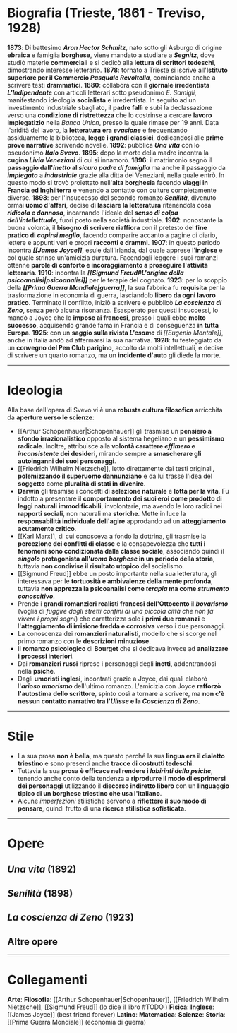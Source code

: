 # Biografia (Trieste, 1861 - Treviso, 1928)
**1873**: Di battesimo ***Aron Hector Schmitz***, nato sotto gli Asburgo di origine **ebraica** e famiglia **borghese**, viene mandato a studiare a ***Segnitz***, dove studiò materie **commerciali** e si dedicò alla **lettura di scrittori tedeschi**, dimostrando interesse letterario.
**1878**: tornato a Trieste si iscrive all'**Istituto superiore per il Commercio *Pasquale Revoltella***, cominciando anche a scrivere testi **drammatici**.
**1880**: collabora con il **giornale irredentista *L'Indipendente*** con articoli letterari sotto pseudonimo *E. Samigli*, manifestando ideologia **socialista** e irredentista. In seguito ad un investimento industriale sbagliato, **il padre fallì** e subì la declassazione verso una **condizione di ristrettezza** che lo costrinse a cercare **lavoro impiegatizio** nella *Banca Union*, presso la quale rimase per 19 anni. Data l'aridità del lavoro, la **letteratura era *evasione*** e frequentando assiduamente la biblioteca, **legge i grandi classici**, dedicandosi alle **prime prove narrative** scrivendo novelle.
**1892**: pubblica ***Una vita*** con lo pseudonimo ***Italo Svevo***.
**1895**: dopo la morte della madre incontra la **cugina *Livia Veneziani*** di cui si innamorò.
**1896**: il matrimonio segnò il **passaggio dall'*inetto* al *sicuro padre di famiglia*** ma anche il passaggio da ***impiegato*** a ***industriale*** grazie alla ditta dei Veneziani, nella quale entrò. In questo modo si trovò proiettato nell'**alta borghesia** facendo **viaggi in Francia ed Inghilterra** e venendo a contatto con culture completamente diverse.
**1898**: per l'insuccesso del secondo romanzo ***Senilità***, divenuto ormai **uomo d'affari**, decise di **lasciare la letteratura** ritenendola cosa ***ridicola e dannosa***, incarnando l'ideale del ***senso di colpa dell'intellettuale***, fuori posto nella società industriale.
**1902**: nonostante la buona volontà, il **bisogno di scrivere riaffiora** con il pretesto del **fine pratico di *capirsi meglio***, facendo comparire accanto a pagine di diario, lettere e appunti veri e propri **racconti e drammi**.
**1907**: in questo periodo incontra ***[[James Joyce]]***, esule dall'Irlanda, dal quale apprese l'**inglese** e col quale strinse un'amicizia duratura. Facendogli leggere i suoi romanzi ottenne **parole di conforto e incoraggiamento a proseguire l'attività letteraria**.
**1910**: incontra la ***[[Sigmund Freud#L'origine della psicoanalisi|psicoanalisi]]*** per le terapie del cognato.
**1923**: per lo scoppio della ***[[Prima Guerra Mondiale|guerra]]***, la sua fabbrica fu **requisita** per la trasformazione in economia di guerra, lasciandolo **libero da ogni lavoro pratico**. Terminato il conflitto, iniziò a scrivere e pubblicò ***La coscienza di Zeno***, senza però alcuna risonanza. Esasperato per questi insuccessi, lo mandò a Joyce che lo **impose ai francesi**, presso i quali ebbe **molto successo**, acquisendo grande fama in Francia e di conseguenza **in tutta Europa**.
**1925**: con un **saggio sulla rivista *L'esame*** di *[[Eugenio Montale]]*, anche in Italia andò ad affermarsi la sua narrativa.
**1928**: fu festeggiato da un **convegno del Pen Club parigino**, accolto da molti intellettuali, e decise di scrivere un quarto romanzo, ma un **incidente d'auto** gli diede la morte.
****
# Ideologia
Alla base dell'opera di Svevo vi è una **robusta cultura filosofica** arricchita da **aperture verso le scienze**:
- [[Arthur Schopenhauer|Schopenhauer]] gli trasmise un **pensiero a sfondo irrazionalistico** opposto al sistema hegeliano e un **pessimismo radicale**. Inoltre, attribuisce alla **volontà carattere *effimero* e *inconsistente* dei desideri**, mirando sempre a **smascherare gli autoinganni dei suoi personaggi**.
- [[Friedrich Wilhelm Nietzsche]], letto direttamente dai testi originali, **polemizzando il superuomo dannunziano** e da lui trasse l'idea del **soggetto** come **pluralità di stati in divenire**.
- **Darwin** gli trasmise i concetti di **selezione naturale** e **lotta per la vita**. Fu indotto a presentare il **comportamento dei suoi eroi come prodotto di leggi naturali immodificabili**, involontarie, ma avendo le loro radici nei **rapporti sociali**, non naturali ma **storiche**. Mette in luce la **responsabilità individuale dell'agire** approdando ad un **atteggiamento acutamente critico**.
- [[Karl Marx]], di cui conosceva a fondo la dottrina, gli trasmise la **percezione dei conflitti di classe** e la consapevolezza che **tutti i fenomeni sono condizionata dalla classe sociale**, associando quindi il ***singolo* protagonista all'*uomo borghese* in un periodo della storia**, tuttavia **non condivise il risultato utopico** del socialismo.
- [[Sigmund Freud]] ebbe un posto importante nella sua letteratura, gli interessava per le **tortuosità e ambivalenze della mente profonda**, tuttavia **non apprezza la psicoanalisi come *terapia* ma come *strumento conoscitivo***.
- Prende i **grandi romanzieri realisti francesi dell'Ottocento** il ***bovarismo*** (voglia di *fuggire dagli stretti confini di una piccola città che non fa vivere i propri sogni*) che caratterizza solo i **primi due romanzi** e l'**atteggiamento di irrisione fredda e corrosiva** verso i due personaggi.
- La conoscenza dei **romanzieri naturalisti**, modello che si scorge nel primo romanzo con le **descrizioni minuziose**.
- Il **romanzo psicologico** di **Bourget** che si dedicava invece ad **analizzare i processi interiori**.
- Dai **romanzieri russi** riprese i personaggi degli **inetti**, addentrandosi nella **psiche**.
- Dagli **umoristi inglesi**, incontrati grazie a Joyce, dai quali elaborò l'***arioso umorismo*** dell'ultimo romanzo. L'amicizia con Joyce **rafforzò l'autostima dello scrittore**, spinto così a tornare a scrivere, ma **non c'è nessun contatto narrativo tra l'*Ulisse* e la *Coscienza di Zeno***.
****
# Stile
- La sua prosa **non è bella**, ma questo perché la sua **lingua era il dialetto triestino** e sono presenti anche **tracce di costrutti tedeschi**.
- Tuttavia la sua **prosa è efficace nel rendere i *labirinti della psiche***, tenendo anche conto della tendenza a **riprodurre il modo di esprimersi dei personaggi** utilizzando il **discorso indiretto libero** con un **linguaggio tipico di un borghese triestino che usa l'italiano**.
- Alcune *imperfezioni* stilistiche servono a **riflettere il suo modo di pensare**, quindi frutto di una **ricerca stilistica sofisticata**.
****
# Opere
## *Una vita* (1892)
## *Senilità* (1898)
## *La coscienza di Zeno* (1923)
## Altre opere
****
# Collegamenti
**Arte**: 
**Filosofia**: [[Arthur Schopenhauer|Schopenhauer]], [[Friedrich Wilhelm Nietzsche]], [[Sigmund Freud]] (lo dice il libro #TODO )
**Fisica**:
**Inglese**: [[James Joyce]] (best friend forever)
**Latino**:
**Matematica**:
**Scienze**: 
**Storia**: [[Prima Guerra Mondiale]] (economia di guerra)
